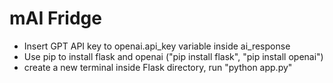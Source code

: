 # mAI Fridge
- Insert GPT API key to openai.api_key variable inside ai_response
- Use pip to install flask and openai ("pip install flask", "pip install openai")
- create a new terminal inside Flask directory, run "python app.py"
